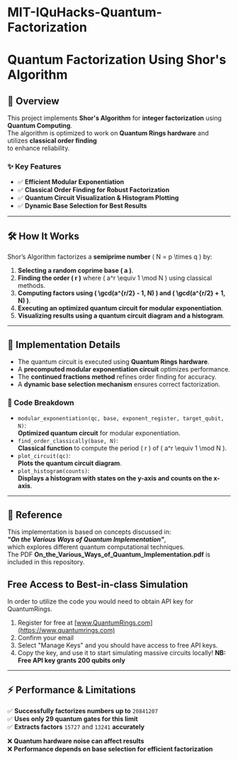 # MIT-IQuHacks-Quantum-Factorization

# **Quantum Factorization Using Shor's Algorithm**

## **🔹 Overview**
This project implements **Shor's Algorithm** for **integer factorization** using **Quantum Computing**.  
The algorithm is optimized to work on **Quantum Rings hardware** and utilizes **classical order finding**  
to enhance reliability.

### **✨ Key Features**
- ✅ **Efficient Modular Exponentiation**  
- ✅ **Classical Order Finding for Robust Factorization**  
- ✅ **Quantum Circuit Visualization & Histogram Plotting**  
- ✅ **Dynamic Base Selection for Best Results**  

---

## **🛠️ How It Works**
Shor’s Algorithm factorizes a **semiprime number** \( N = p \times q \) by:
1. **Selecting a random coprime base \( a \)**.
2. **Finding the order \( r \)** where \( a^r \equiv 1 \mod N \) using classical methods.
3. **Computing factors using \( \gcd(a^{r/2} - 1, N) \) and \( \gcd(a^{r/2} + 1, N) \)**.
4. **Executing an optimized quantum circuit for modular exponentiation**.
5. **Visualizing results using a quantum circuit diagram and a histogram**.

---

## **📂 Implementation Details**
- The quantum circuit is executed using **Quantum Rings hardware**.
- A **precomputed modular exponentiation circuit** optimizes performance.
- The **continued fractions method** refines order finding for accuracy.
- A **dynamic base selection mechanism** ensures correct factorization.

### **📌 Code Breakdown**
- `modular_exponentiation(qc, base, exponent_register, target_qubit, N)`:  
  **Optimized quantum circuit** for modular exponentiation.  
- `find_order_classically(base, N)`:  
  **Classical function** to compute the period \( r \) of \( a^r \equiv 1 \mod N \).  
- `plot_circuit(qc)`:  
  **Plots the quantum circuit diagram**.  
- `plot_histogram(counts)`:  
  **Displays a histogram with states on the y-axis and counts on the x-axis**.  

---

## **📖 Reference**
This implementation is based on concepts discussed in:  
**_"On the Various Ways of Quantum Implementation"_**,  
which explores different quantum computational techniques.  
The PDF **On_the_Various_Ways_of_Quantum_Implementation.pdf** is included in this repository.

## Free Access to Best-in-class Simulation

In order to utilize the code you would need to obtain API key for QuantumRings.

1. Register for free at [www.QuantumRings.com](https://www.quantumrings.com)
2. Confirm your email
3. Select "Manage Keys" and you should have access to free API keys.
4. Copy the key, and use it to start simulating massive circuits locally! **NB: Free API key grants 200 qubits only**

---

## **⚡ Performance & Limitations**
✅ **Successfully factorizes numbers up to** `20841207`  
✅ **Uses only 29 quantum gates for this limit**  
✅ **Extracts factors** `15727` and `13241` **accurately**  

❌ **Quantum hardware noise can affect results**  
❌ **Performance depends on base selection for efficient factorization**  
